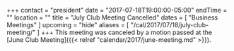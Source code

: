 +++
contact = "president"
date = "2017-07-18T19:00:00-05:00"
endTime = ""
location = ""
title = "July Club Meeting Cancelled"
dates = [ "Business Meetings" ]
upcoming = "hide"
aliases = [ "/cal/2017/07/18/july-club-meeting/" ]
+++
This meeting was canceled by a motion passed at the
[June Club Meeting]({{< relref "calendar/2017/june-meeting.md" >}}).

